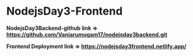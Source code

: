 # NodejsDay3-Frontend

**NodejsDay3Backend-github link => https://github.com/Vaniarumugam17/nodejsday3backend.git**


**Frontend Deployment link => https://nodejsday3frontend.netlify.app/**
